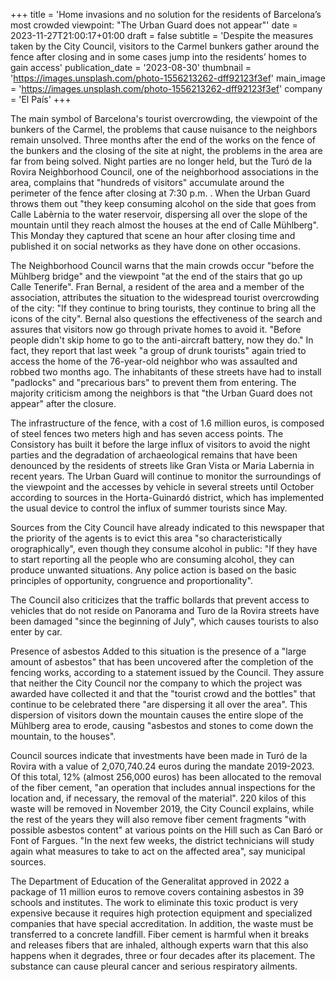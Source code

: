 +++
title = 'Home invasions and no solution for the residents of Barcelona’s most crowded viewpoint: "The Urban Guard does not appear"'
date = 2023-11-27T21:00:17+01:00
draft = false
subtitle = 'Despite the measures taken by the City Council, visitors to the Carmel bunkers gather around the fence after closing and in some cases jump into the residents’ homes to gain access'
publication_date = '2023-08-30'
thumbnail = 'https://images.unsplash.com/photo-1556213262-dff92123f3ef'
main_image = 'https://images.unsplash.com/photo-1556213262-dff92123f3ef'
company = 'El País'
+++

The main symbol of Barcelona's tourist overcrowding, the viewpoint of the bunkers of the Carmel, the problems that cause nuisance to the neighbors remain unsolved. Three months after the end of the works on the fence of the bunkers and the closing of the site at night, the problems in the area are far from being solved. Night parties are no longer held, but the Turó de la Rovira Neighborhood Council, one of the neighborhood associations in the area, complains that "hundreds of visitors" accumulate around the perimeter of the fence after closing at 7:30 p.m. . When the Urban Guard throws them out "they keep consuming alcohol on the side that goes from Calle Labèrnia to the water reservoir, dispersing all over the slope of the mountain until they reach almost the houses at the end of Calle Mühlberg". This Monday they captured that scene an hour after closing time and published it on social networks as they have done on other occasions.

The Neighborhood Council warns that the main crowds occur "before the Mühlberg bridge" and the viewpoint "at the end of the stairs that go up Calle Tenerife". Fran Bernal, a resident of the area and a member of the association, attributes the situation to the widespread tourist overcrowding of the city: "If they continue to bring tourists, they continue to bring all the icons of the city". Bernal also questions the effectiveness of the search and assures that visitors now go through private homes to avoid it. "Before people didn't skip home to go to the anti-aircraft battery, now they do." In fact, they report that last week "a group of drunk tourists" again tried to access the home of the 76-year-old neighbor who was assaulted and robbed two months ago. The inhabitants of these streets have had to install "padlocks" and "precarious bars" to prevent them from entering. The majority criticism among the neighbors is that "the Urban Guard does not appear" after the closure.

The infrastructure of the fence, with a cost of 1.6 million euros, is composed of steel fences two meters high and has seven access points. The Consistory has built it before the large influx of visitors to avoid the night parties and the degradation of archaeological remains that have been denounced by the residents of streets like Gran Vista or Maria Labernia in recent years. The Urban Guard will continue to monitor the surroundings of the viewpoint and the accesses by vehicle in several streets until October according to sources in the Horta-Guinardó district, which has implemented the usual device to control the influx of summer tourists since May.

Sources from the City Council have already indicated to this newspaper that the priority of the agents is to evict this area "so characteristically orographically", even though they consume alcohol in public: "If they have to start reporting all the people who are consuming alcohol, they can produce unwanted situations. Any police action is based on the basic principles of opportunity, congruence and proportionality".

The Council also criticizes that the traffic bollards that prevent access to vehicles that do not reside on Panorama and Turo de la Rovira streets have been damaged "since the beginning of July", which causes tourists to also enter by car.

Presence of asbestos
Added to this situation is the presence of a "large amount of asbestos" that has been uncovered after the completion of the fencing works, according to a statement issued by the Council. They assure that neither the City Council nor the company to which the project was awarded have collected it and that the "tourist crowd and the bottles" that continue to be celebrated there "are dispersing it all over the area". This dispersion of visitors down the mountain causes the entire slope of the Mühlberg area to erode, causing "asbestos and stones to come down the mountain, to the houses".

Council sources indicate that investments have been made in Turó de la Rovira with a value of 2,070,740.24 euros during the mandate 2019-2023. Of this total, 12% (almost 256,000 euros) has been allocated to the removal of the fiber cement, "an operation that includes annual inspections for the location and, if necessary, the removal of the material". 220 kilos of this waste will be removed in November 2019, the City Council explains, while the rest of the years they will also remove fiber cement fragments "with possible asbestos content" at various points on the Hill such as Can Baró or Font of Fargues. "In the next few weeks, the district technicians will study again what measures to take to act on the affected area", say municipal sources.

The Department of Education of the Generalitat approved in 2022 a package of 11 million euros to remove covers containing asbestos in 39 schools and institutes. The work to eliminate this toxic product is very expensive because it requires high protection equipment and specialized companies that have special accreditation. In addition, the waste must be transferred to a concrete landfill. Fiber cement is harmful when it breaks and releases fibers that are inhaled, although experts warn that this also happens when it degrades, three or four decades after its placement. The substance can cause pleural cancer and serious respiratory ailments.
